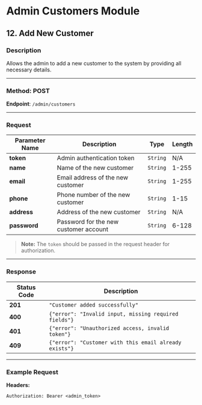 # Admin Customers Module

## 12. Add New Customer

### Description
Allows the admin to add a new customer to the system by providing all necessary details.

---

### Method: **POST**

**Endpoint**: `/admin/customers`

---

### Request

| Parameter Name  | Description                             | Type     | Length |
|-----------------|-----------------------------------------|----------|--------|
| **token**       | Admin authentication token              | `String` | N/A    |
| **name**        | Name of the new customer                | `String` | 1-255  |
| **email**       | Email address of the new customer       | `String` | 1-255  |
| **phone**       | Phone number of the new customer        | `String` | 1-15   |
| **address**     | Address of the new customer             | `String` | N/A    |
| **password**    | Password for the new customer account   | `String` | 6-128  |

> **Note:** The `token` should be passed in the request header for authorization.

---

### Response

| Status Code | Description                                         |
|-------------|-----------------------------------------------------|
| **201**     | `"Customer added successfully"`                     |
| **400**     | `{"error": "Invalid input, missing required fields"}`|
| **401**     | `{"error": "Unauthorized access, invalid token"}`   |
| **409**     | `{"error": "Customer with this email already exists"}`|

---

### Example Request

**Headers:**

```http
Authorization: Bearer <admin_token>
